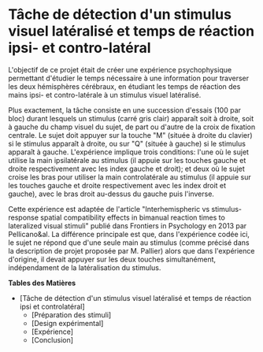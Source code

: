 # Tâche de détection d'un stimulus visuel latéralisé et temps de réaction ipsi- et contro-latéral

L'objectif de ce projet était de créer une expérience psychophysique permettant d'étudier le temps nécessaire à une information pour traverser les deux hémisphères cérébraux, en étudiant les temps de réaction des mains ipsi- et contro-latérale à un stimulus visuel latéralisé. 

Plus exactement, la tâche consiste en une succession d'essais (100 par bloc) durant lesquels un stimulus (carré gris clair) apparaît soit à droite, soit à gauche du champ visuel du sujet, de part ou d'autre de la croix de fixation centrale. Le sujet doit appuyer sur la touche "M" (située à droite du clavier) si le stimulus apparaît à droite, ou sur "Q" (située à gauche) si le stimulus apparaît à gauche.
L'expérience implique trois conditions: l'une où le sujet utilise la main ipsilatérale au stimulus (il appuie sur les touches gauche et droite respectivement avec les index gauche et droit); et deux où le sujet croise les bras pour utiliser la main controlatérale au stimulus (il appuie sur les touches gauche et droite respectivement avec les index droit et gauche), avec le bras droit au-dessus du gauche puis l'inverse.

Cette expérience est adaptée de l'article "Interhemispheric vs stimulus-response spatial compatibility effects in bimanual reaction times to lateralized visual stimuli" publié dans Frontiers in Psychology en 2013 par Pellicano&al. La différence principale est que, dans l'expérience codée ici, le sujet ne répond que d'une seule main au stimulus (comme précisé dans la description de projet proposée par M. Pallier) alors que dans l'expérience d'origine, il devait appuyer sur les deux touches simultanément, indépendament de la latéralisation du stimulus.

**Tables des Matières**
  * [Tâche de détection d'un stimulus visuel latéralisé et temps de réaction ipsi et controlatéral]
    * [Préparation des stimuli]
    * [Design expérimental]
    * [Expérience]
    * [Conclusion]
